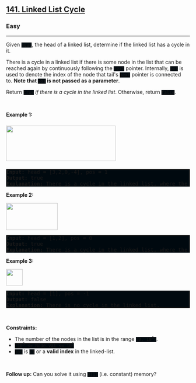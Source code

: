 <h2><a href="https://leetcode.com/problems/linked-list-cycle/">141. Linked List Cycle</a></h2><h3>Easy</h3><hr><div><p>Given <code style="background: rgb(0, 9, 15) !important;">head</code>, the head of a linked list, determine if the linked list has a cycle in it.</p>

<p>There is a cycle in a linked list if there is some node in the list that can be reached again by continuously following the&nbsp;<code style="background: rgb(0, 9, 15) !important;">next</code>&nbsp;pointer. Internally, <code style="background: rgb(0, 9, 15) !important;">pos</code>&nbsp;is used to denote the index of the node that&nbsp;tail's&nbsp;<code style="background: rgb(0, 9, 15) !important;">next</code>&nbsp;pointer is connected to.&nbsp;<strong>Note that&nbsp;<code style="background: rgb(0, 9, 15) !important;">pos</code>&nbsp;is not passed as a parameter</strong>.</p>

<p>Return&nbsp;<code style="background: rgb(0, 9, 15) !important;">true</code><em> if there is a cycle in the linked list</em>. Otherwise, return <code style="background: rgb(0, 9, 15) !important;">false</code>.</p>

<p>&nbsp;</p>
<p><strong class="example">Example 1:</strong></p>
<img alt="" src="https://assets.leetcode.com/uploads/2018/12/07/circularlinkedlist.png" style="width: 300px; height: 97px; margin-top: 8px; margin-bottom: 8px;">
<pre style="background: rgb(0, 9, 15) !important;"><strong>Input:</strong> head = [3,2,0,-4], pos = 1
<strong>Output:</strong> true
<strong>Explanation:</strong> There is a cycle in the linked list, where the tail connects to the 1st node (0-indexed).
</pre>

<p><strong class="example">Example 2:</strong></p>
<img alt="" src="https://assets.leetcode.com/uploads/2018/12/07/circularlinkedlist_test2.png" style="width: 141px; height: 74px;">
<pre style="background: rgb(0, 9, 15) !important;"><strong>Input:</strong> head = [1,2], pos = 0
<strong>Output:</strong> true
<strong>Explanation:</strong> There is a cycle in the linked list, where the tail connects to the 0th node.
</pre>

<p><strong class="example">Example 3:</strong></p>
<img alt="" src="https://assets.leetcode.com/uploads/2018/12/07/circularlinkedlist_test3.png" style="width: 45px; height: 45px;">
<pre style="background: rgb(0, 9, 15) !important;"><strong>Input:</strong> head = [1], pos = -1
<strong>Output:</strong> false
<strong>Explanation:</strong> There is no cycle in the linked list.
</pre>

<p>&nbsp;</p>
<p><strong>Constraints:</strong></p>

<ul>
	<li>The number of the nodes in the list is in the range <code style="background: rgb(0, 9, 15) !important;">[0, 10<sup>4</sup>]</code>.</li>
	<li><code style="background: rgb(0, 9, 15) !important;">-10<sup>5</sup> &lt;= Node.val &lt;= 10<sup>5</sup></code></li>
	<li><code style="background: rgb(0, 9, 15) !important;">pos</code> is <code style="background: rgb(0, 9, 15) !important;">-1</code> or a <strong>valid index</strong> in the linked-list.</li>
</ul>

<p>&nbsp;</p>
<p><strong>Follow up:</strong> Can you solve it using <code style="background: rgb(0, 9, 15) !important;">O(1)</code> (i.e. constant) memory?</p>
</div>